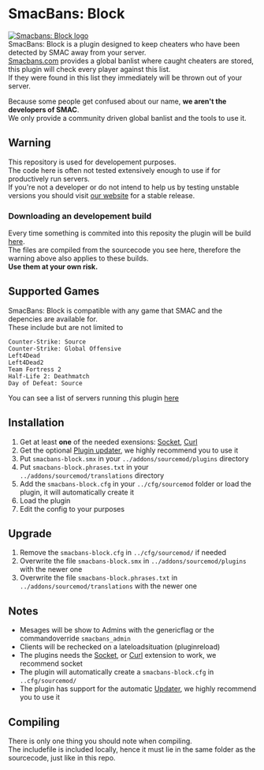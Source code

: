 # SmacBans: Block

[![Smacbans: Block logo](https://www.smacbans.com/images/plugin.png)](http://smacbans.com)  
SmacBans: Block is a plugin designed to keep cheaters who have been detected by SMAC away from your server.  
[Smacbans.com](http://smacbans.com) provides a global banlist where caught cheaters are stored, this plugin will check every player against this list.  
If they were found in this list they immediately will be thrown out of your server.  

Because some people get confused about our name, **we aren't the developers of SMAC**.  
We only provide a community driven global banlist and the tools to use it.


## Warning
This repository is used for developement purposes.  
The code here is often not tested extensively enough to use if for productively run servers.  
If you're not a developer or do not intend to help us by testing unstable versions you should visit [our website](http://smacbans.com) for a stable release.  

### Downloading an developement build
Every time something is commited into this reposity the plugin will be build [here](http://vs.gugyclan.eu:8000/job/SmacBans-Block/).  
The files are compiled from the sourcecode you see here, therefore the warning above also applies to these builds.  
**Use them at your own risk.**


## Supported Games
SmacBans: Block is compatible with any game that SMAC and the depencies are available for.  
These include but are not limited to

    Counter-Strike: Source
    Counter-Strike: Global Offensive
    Left4Dead
    Left4Dead2
    Team Fortress 2
    Half-Life 2: Deathmatch
    Day of Defeat: Source

You can see a list of servers running this plugin [here](http://www.game-monitor.com/search.php?vars=smacbans_block_version)


## Installation
1. Get at least **one** of the needed exensions: [Socket](http://forums.alliedmods.net/showthread.php?t=67640), [Curl](http://forums.alliedmods.net/showthread.php?t=152216)  
2. Get the optional [Plugin updater](http://forums.alliedmods.net/showthread.php?t=169095), we highly recommend you to use it  
3. Put `smacbans-block.smx` in your `../addons/sourcemod/plugins` directory  
4. Put `smacbans-block.phrases.txt` in your `../addons/sourcemod/translations` directory  
5. Add the `smacbans-block.cfg` in your `../cfg/sourcemod` folder or load the plugin, it will automatically create it  
6. Load the plugin  
7. Edit the config to your purposes


## Upgrade
1. Remove the `smacbans-block.cfg` in `../cfg/sourcemod/` if needed
2. Overwrite the file `smacbans-block.smx` in `../addons/sourcemod/plugins` with the newer one
3. Overwrite the file `smacbans-block.phrases.txt` in `../addons/sourcemod/translations` with the newer one


## Notes
* Mesages will be show to Admins with the genericflag or the commandoverride `smacbans_admin`  
* Clients will be rechecked on a lateloadsituation (pluginreload)  
* The plugins needs the [Socket](http://forums.alliedmods.net/showthread.php?t=67640), or [Curl](http://forums.alliedmods.net/showthread.php?t=152216)  extension to work, we recommend socket   
* The plugin will automatically create a `smacbans-block.cfg` in `..cfg/sourcemod/`  
* The plugin has support for the automatic [Updater](http://forums.alliedmods.net/showthread.php?t=169095), we highly recommend you to use it


## Compiling
There is only one thing you should note when compiling.  
The includefile is included locally, hence it must lie in the same folder as the sourcecode, just like in this repo.  